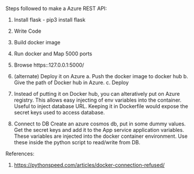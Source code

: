 Steps followed to make a Azure REST API:
1. Install flask - pip3 install flask

2. Write Code

3. Build docker image

4. Run docker and Map 5000 ports

5. Browse https::127.0.0.1:5000/

6. (alternate) Deploy it on Azure
   a. Push the docker image to docker hub
   b. Give the path of Docker hub in Azure.
   c. Deploy
6. Instead of putting it on Docker hub, you can alteratively put on Azure registry. This allows easy injecting of env variables into the container. Useful to inject database URL. Keeping it in Dockerfile would expose the secret keys used to access database.

7. Connect to DB
   Create an azure cosmos db, put in some dummy values. Get the secret keys and add it to the App service application variables. 
   These variables are injected into the docker container environment. Use these inside the python script to read/write from DB.
   




   



References: 
1. https://pythonspeed.com/articles/docker-connection-refused/
